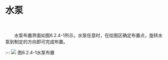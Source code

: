 # 水泵
<br/>

&emsp;&emsp;水泵布置界面如图6.2.4\-1所示。水泵任意时，在绘图区确定布置点，旋转水泵到制定的方向即可完成布置。
<br/>

:-: ![](images/271.png)
图6.2.4\-1水泵布置
<br/>
